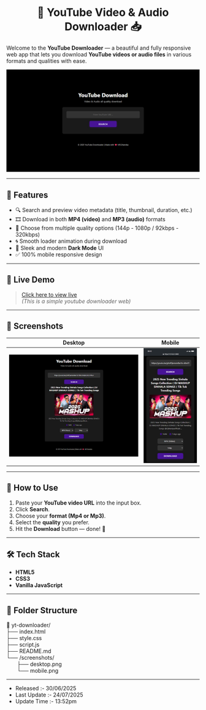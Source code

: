 # <div align = "center">🎥 YouTube Video & Audio Downloader 📥 </div>

Welcome to the **YouTube Downloader** — a beautiful and fully responsive web app that lets you download **YouTube videos or audio files** in various formats and qualities with ease.

![screenshot](screenshots/preview.png) <!-- Optional: Add a real screenshot here -->

---

## 🌟 Features

- 🔍 Search and preview video metadata (title, thumbnail, duration, etc.)
- 🎞 Download in both **MP4 (video)** and **MP3 (audio)** formats
- 🔽 Choose from multiple quality options (144p - 1080p / 92kbps - 320kbps)
- 🌀 Smooth loader animation during download
- 🌙 Sleek and modern **Dark Mode** UI
- ✅ 100% mobile responsive design

---

## 🚀 Live Demo

> [Click here to view live](https://yt-downloader-ten-iota.vercel.app/) <br>
> *(This is a simple youtube downloader web)*

---

## 📸 Screenshots

| Desktop | Mobile |
|--------|--------|
| ![Desktop](screenshots/desktop.png) | ![Mobile](screenshots/mobile.png) |

---

## 🔧 How to Use

1. Paste your **YouTube video URL** into the input box.
2. Click **Search**.
3. Choose your **format (Mp4 or Mp3)**.
4. Select the **quality** you prefer.
5. Hit the **Download** button — done! 🎉

---

## 🛠 Tech Stack

- **HTML5**
- **CSS3**
- **Vanilla JavaScript**

---

## 📁 Folder Structure

📁 yt-downloader/ <br>
├── index.html <br>
├── style.css <br>
├── script.js <br>
├── README.md <br>
└── /screenshots/ <br>
  ├── desktop.png <br>
  └── mobile.png <br>

---

- Released :- 30/06/2025
- Last Update :- 24/07/2025
- Update Time :- 13:52pm
